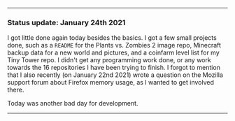 ***

### Status update: January 24th 2021

I got little done again today besides the basics. I got a few small projects done, such as a `README` for the Plants vs. Zombies 2 image repo, Minecraft backup data for a new world and pictures, and a coinfarm level list for my Tiny Tower repo. I didn't get any programming work done, or any work towards the 16 repositories I have been trying to finish. I forgot to mention that I also recently (on January 22nd 2021) wrote a question on the Mozilla support forum about Firefox memory usage, as I wanted to get involved there.

Today was another bad day for development.
 
***
